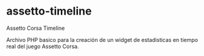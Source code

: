 # assetto-timeline
Assetto Corsa Timeline

Archivo PHP basico para la creación de un widget de estadisticas en tiempo real del juego Assetto Corsa.
